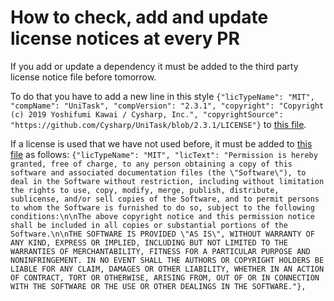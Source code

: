 # How to check, add and update license notices at every PR

If you add or update a dependency it must be added to the third party license notice file before tomorrow.

To do that you have to add a new line in this style `{"licTypeName": "MIT", "compName": "UniTask", "compVersion": "2.3.1", "copyright": "Copyright (c) 2019 Yoshifumi Kawai / Cysharp, Inc.", "copyrightSource": "https://github.com/Cysharp/UniTask/blob/2.3.1/LICENSE"}` to [this file](https://github.com/Gamify-IT/third-party-license-notice/blob/main/LicenseNotes.json).

If a license is used that we have not used before, it must be added to [this file](https://github.com/Gamify-IT/third-party-license-notice/blob/main/Licenses.json) as follows: `{"licTypeName": "MIT", "licText": "Permission is hereby granted, free of charge, to any person obtaining a copy of this software and associated documentation files (the \"Software\"), to deal in the Software without restriction, including without limitation the rights to use, copy, modify, merge, publish, distribute, sublicense, and/or sell copies of the Software, and to permit persons to whom the Software is furnished to do so, subject to the following conditions:\n\nThe above copyright notice and this permission notice shall be included in all copies or substantial portions of the Software.\n\nTHE SOFTWARE IS PROVIDED \"AS IS\", WITHOUT WARRANTY OF ANY KIND, EXPRESS OR IMPLIED, INCLUDING BUT NOT LIMITED TO THE WARRANTIES OF MERCHANTABILITY, FITNESS FOR A PARTICULAR PURPOSE AND NONINFRINGEMENT. IN NO EVENT SHALL THE AUTHORS OR COPYRIGHT HOLDERS BE LIABLE FOR ANY CLAIM, DAMAGES OR OTHER LIABILITY, WHETHER IN AN ACTION OF CONTRACT, TORT OR OTHERWISE, ARISING FROM, OUT OF OR IN CONNECTION WITH THE SOFTWARE OR THE USE OR OTHER DEALINGS IN THE SOFTWARE."},
`